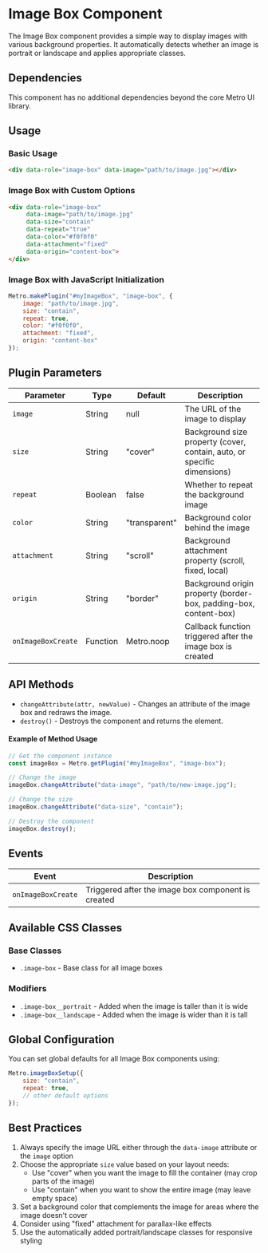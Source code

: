 # Image Box Component

The Image Box component provides a simple way to display images with various background properties. It automatically detects whether an image is portrait or landscape and applies appropriate classes.

## Dependencies

This component has no additional dependencies beyond the core Metro UI library.

## Usage

### Basic Usage

```html
<div data-role="image-box" data-image="path/to/image.jpg"></div>
```

### Image Box with Custom Options

```html
<div data-role="image-box" 
     data-image="path/to/image.jpg"
     data-size="contain"
     data-repeat="true"
     data-color="#f0f0f0"
     data-attachment="fixed"
     data-origin="content-box">
</div>
```

### Image Box with JavaScript Initialization

```javascript
Metro.makePlugin("#myImageBox", "image-box", {
    image: "path/to/image.jpg",
    size: "contain",
    repeat: true,
    color: "#f0f0f0",
    attachment: "fixed",
    origin: "content-box"
});
```

## Plugin Parameters

| Parameter | Type | Default | Description |
| --------- | ---- | ------- | ----------- |
| `image` | String | null | The URL of the image to display |
| `size` | String | "cover" | Background size property (cover, contain, auto, or specific dimensions) |
| `repeat` | Boolean | false | Whether to repeat the background image |
| `color` | String | "transparent" | Background color behind the image |
| `attachment` | String | "scroll" | Background attachment property (scroll, fixed, local) |
| `origin` | String | "border" | Background origin property (border-box, padding-box, content-box) |
| `onImageBoxCreate` | Function | Metro.noop | Callback function triggered after the image box is created |

## API Methods

+ `changeAttribute(attr, newValue)` - Changes an attribute of the image box and redraws the image.
+ `destroy()` - Destroys the component and returns the element.

#### Example of Method Usage

```javascript
// Get the component instance
const imageBox = Metro.getPlugin("#myImageBox", "image-box");

// Change the image
imageBox.changeAttribute("data-image", "path/to/new-image.jpg");

// Change the size
imageBox.changeAttribute("data-size", "contain");

// Destroy the component
imageBox.destroy();
```

## Events

| Event | Description |
| ----- | ----------- |
| `onImageBoxCreate` | Triggered after the image box component is created |

## Available CSS Classes

### Base Classes
- `.image-box` - Base class for all image boxes

### Modifiers
- `.image-box__portrait` - Added when the image is taller than it is wide
- `.image-box__landscape` - Added when the image is wider than it is tall

## Global Configuration

You can set global defaults for all Image Box components using:

```javascript
Metro.imageBoxSetup({
    size: "contain",
    repeat: true,
    // other default options
});
```

## Best Practices

1. Always specify the image URL either through the `data-image` attribute or the `image` option
2. Choose the appropriate `size` value based on your layout needs:
   - Use "cover" when you want the image to fill the container (may crop parts of the image)
   - Use "contain" when you want to show the entire image (may leave empty space)
3. Set a background color that complements the image for areas where the image doesn't cover
4. Consider using "fixed" attachment for parallax-like effects
5. Use the automatically added portrait/landscape classes for responsive styling